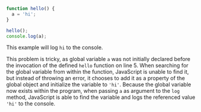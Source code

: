 ```js
function hello() {
  a = 'hi';
}

hello();
console.log(a);
```

This example will log `hi` to the console.

This problem is tricky, as global variable `a` was not initially declared before the invocation of the defined `hello` function on line 5. When searching for the global variable from within the function, JavaScript is unable to find it, but instead of throwing an error, it chooses to add it as a property of the global object and initialize the variable to `'hi'`. Because the global variable now exists within the program, when passing `a` as argument to the `log` method, JavaScript is able to find the variable and logs the referenced value `'hi'` to the console.